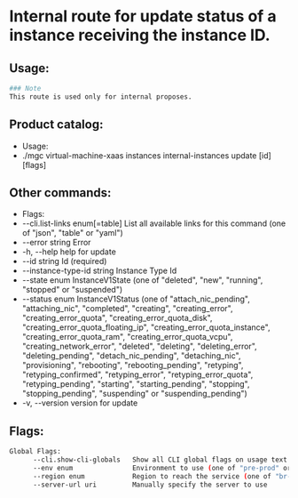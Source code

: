 # Internal route for update status of a instance receiving the instance ID.

## Usage:
```bash
### Note
This route is used only for internal proposes.
```

## Product catalog:
- Usage:
- ./mgc virtual-machine-xaas instances internal-instances update [id] [flags]

## Other commands:
- Flags:
- --cli.list-links enum[=table]   List all available links for this command (one of "json", "table" or "yaml")
- --error string                  Error
- -h, --help                          help for update
- --id string                     Id (required)
- --instance-type-id string       Instance Type Id
- --state enum                    InstanceV1State (one of "deleted", "new", "running", "stopped" or "suspended")
- --status enum                   InstanceV1Status (one of "attach_nic_pending", "attaching_nic", "completed", "creating", "creating_error", "creating_error_quota", "creating_error_quota_disk", "creating_error_quota_floating_ip", "creating_error_quota_instance", "creating_error_quota_ram", "creating_error_quota_vcpu", "creating_network_error", "deleted", "deleting", "deleting_error", "deleting_pending", "detach_nic_pending", "detaching_nic", "provisioning", "rebooting", "rebooting_pending", "retyping", "retyping_confirmed", "retyping_error", "retyping_error_quota", "retyping_pending", "starting", "starting_pending", "stopping", "stopping_pending", "suspending" or "suspending_pending")
- -v, --version                       version for update

## Flags:
```bash
Global Flags:
      --cli.show-cli-globals   Show all CLI global flags on usage text
      --env enum               Environment to use (one of "pre-prod" or "prod") (default "prod")
      --region enum            Region to reach the service (one of "br-mgl1", "br-ne1" or "br-se1") (default "br-se1")
      --server-url uri         Manually specify the server to use
```

